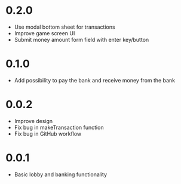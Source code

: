 # 0.2.0
- Use modal bottom sheet for transactions
- Improve game screen UI
- Submit money amount form field with enter key/button

# 0.1.0
- Add possibility to pay the bank and receive money from the bank

# 0.0.2
- Improve design
- Fix bug in makeTransaction function
- Fix bug in GitHub workflow

# 0.0.1
- Basic lobby and banking functionality
